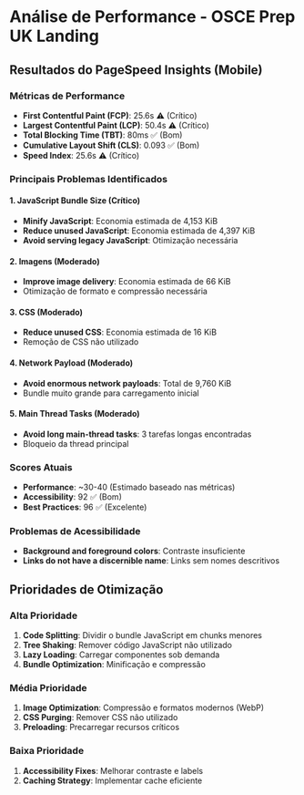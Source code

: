 # Análise de Performance - OSCE Prep UK Landing

## Resultados do PageSpeed Insights (Mobile)

### Métricas de Performance
- **First Contentful Paint (FCP)**: 25.6s ⚠️ (Crítico)
- **Largest Contentful Paint (LCP)**: 50.4s ⚠️ (Crítico)
- **Total Blocking Time (TBT)**: 80ms ✅ (Bom)
- **Cumulative Layout Shift (CLS)**: 0.093 ✅ (Bom)
- **Speed Index**: 25.6s ⚠️ (Crítico)

### Principais Problemas Identificados

#### 1. JavaScript Bundle Size (Crítico)
- **Minify JavaScript**: Economia estimada de 4,153 KiB
- **Reduce unused JavaScript**: Economia estimada de 4,397 KiB
- **Avoid serving legacy JavaScript**: Otimização necessária

#### 2. Imagens (Moderado)
- **Improve image delivery**: Economia estimada de 66 KiB
- Otimização de formato e compressão necessária

#### 3. CSS (Moderado)
- **Reduce unused CSS**: Economia estimada de 16 KiB
- Remoção de CSS não utilizado

#### 4. Network Payload (Moderado)
- **Avoid enormous network payloads**: Total de 9,760 KiB
- Bundle muito grande para carregamento inicial

#### 5. Main Thread Tasks (Moderado)
- **Avoid long main-thread tasks**: 3 tarefas longas encontradas
- Bloqueio da thread principal

### Scores Atuais
- **Performance**: ~30-40 (Estimado baseado nas métricas)
- **Accessibility**: 92 ✅ (Bom)
- **Best Practices**: 96 ✅ (Excelente)

### Problemas de Acessibilidade
- **Background and foreground colors**: Contraste insuficiente
- **Links do not have a discernible name**: Links sem nomes descritivos

## Prioridades de Otimização

### Alta Prioridade
1. **Code Splitting**: Dividir o bundle JavaScript em chunks menores
2. **Tree Shaking**: Remover código JavaScript não utilizado
3. **Lazy Loading**: Carregar componentes sob demanda
4. **Bundle Optimization**: Minificação e compressão

### Média Prioridade
1. **Image Optimization**: Compressão e formatos modernos (WebP)
2. **CSS Purging**: Remover CSS não utilizado
3. **Preloading**: Precarregar recursos críticos

### Baixa Prioridade
1. **Accessibility Fixes**: Melhorar contraste e labels
2. **Caching Strategy**: Implementar cache eficiente

